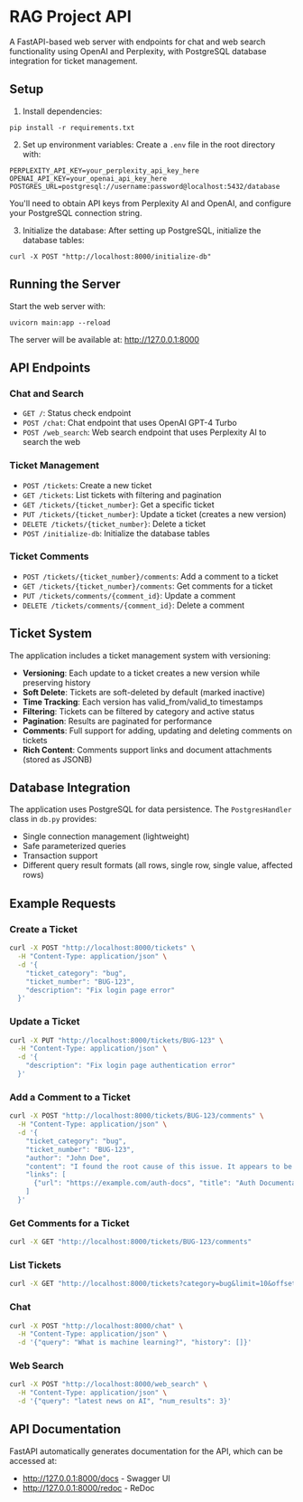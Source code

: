# RAG Project API

A FastAPI-based web server with endpoints for chat and web search functionality using OpenAI and Perplexity, with PostgreSQL database integration for ticket management.

## Setup

1. Install dependencies:
```
pip install -r requirements.txt
```

2. Set up environment variables:
Create a `.env` file in the root directory with:
```
PERPLEXITY_API_KEY=your_perplexity_api_key_here
OPENAI_API_KEY=your_openai_api_key_here
POSTGRES_URL=postgresql://username:password@localhost:5432/database
```

You'll need to obtain API keys from Perplexity AI and OpenAI, and configure your PostgreSQL connection string.

3. Initialize the database:
After setting up PostgreSQL, initialize the database tables:
```
curl -X POST "http://localhost:8000/initialize-db"
```

## Running the Server

Start the web server with:
```
uvicorn main:app --reload
```

The server will be available at: http://127.0.0.1:8000

## API Endpoints

### Chat and Search
- `GET /`: Status check endpoint
- `POST /chat`: Chat endpoint that uses OpenAI GPT-4 Turbo
- `POST /web_search`: Web search endpoint that uses Perplexity AI to search the web

### Ticket Management
- `POST /tickets`: Create a new ticket
- `GET /tickets`: List tickets with filtering and pagination
- `GET /tickets/{ticket_number}`: Get a specific ticket
- `PUT /tickets/{ticket_number}`: Update a ticket (creates a new version)
- `DELETE /tickets/{ticket_number}`: Delete a ticket
- `POST /initialize-db`: Initialize the database tables

### Ticket Comments
- `POST /tickets/{ticket_number}/comments`: Add a comment to a ticket
- `GET /tickets/{ticket_number}/comments`: Get comments for a ticket
- `PUT /tickets/comments/{comment_id}`: Update a comment
- `DELETE /tickets/comments/{comment_id}`: Delete a comment

## Ticket System

The application includes a ticket management system with versioning:

- **Versioning**: Each update to a ticket creates a new version while preserving history
- **Soft Delete**: Tickets are soft-deleted by default (marked inactive)
- **Time Tracking**: Each version has valid_from/valid_to timestamps
- **Filtering**: Tickets can be filtered by category and active status
- **Pagination**: Results are paginated for performance
- **Comments**: Full support for adding, updating and deleting comments on tickets
- **Rich Content**: Comments support links and document attachments (stored as JSONB)

## Database Integration

The application uses PostgreSQL for data persistence. The `PostgresHandler` class in `db.py` provides:
- Single connection management (lightweight)
- Safe parameterized queries
- Transaction support
- Different query result formats (all rows, single row, single value, affected rows)

## Example Requests

### Create a Ticket
```bash
curl -X POST "http://localhost:8000/tickets" \
  -H "Content-Type: application/json" \
  -d '{
    "ticket_category": "bug",
    "ticket_number": "BUG-123",
    "description": "Fix login page error"
  }'
```

### Update a Ticket
```bash
curl -X PUT "http://localhost:8000/tickets/BUG-123" \
  -H "Content-Type: application/json" \
  -d '{
    "description": "Fix login page authentication error"
  }'
```

### Add a Comment to a Ticket
```bash
curl -X POST "http://localhost:8000/tickets/BUG-123/comments" \
  -H "Content-Type: application/json" \
  -d '{
    "ticket_category": "bug",
    "ticket_number": "BUG-123",
    "author": "John Doe",
    "content": "I found the root cause of this issue. It appears to be related to the authentication service.",
    "links": [
      {"url": "https://example.com/auth-docs", "title": "Auth Documentation"}
    ]
  }'
```

### Get Comments for a Ticket
```bash
curl -X GET "http://localhost:8000/tickets/BUG-123/comments"
```

### List Tickets
```bash
curl -X GET "http://localhost:8000/tickets?category=bug&limit=10&offset=0"
```

### Chat

```bash
curl -X POST "http://localhost:8000/chat" \
  -H "Content-Type: application/json" \
  -d '{"query": "What is machine learning?", "history": []}'
```

### Web Search

```bash
curl -X POST "http://localhost:8000/web_search" \
  -H "Content-Type: application/json" \
  -d '{"query": "latest news on AI", "num_results": 3}'
```

## API Documentation

FastAPI automatically generates documentation for the API, which can be accessed at:
- http://127.0.0.1:8000/docs - Swagger UI
- http://127.0.0.1:8000/redoc - ReDoc 